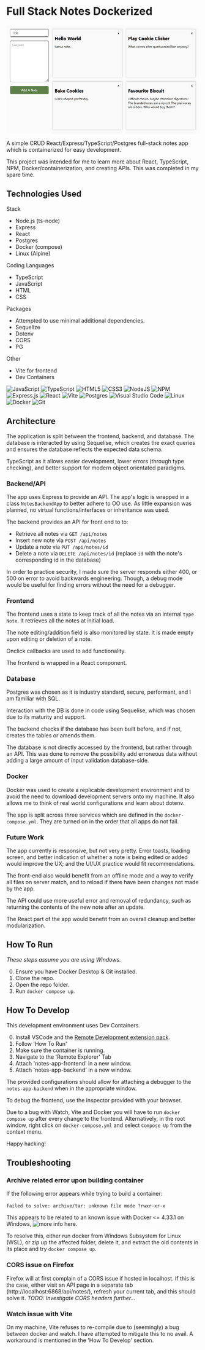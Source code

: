 # Full Stack Notes Dockerized

![Placeholder Image](https://raw.githubusercontent.com/giodestone/full-stack-notes-dockerized/main/Images/Image1.jpg)

A simple CRUD React/Express/TypeScript/Postgres full-stack notes app which is containerized for easy development.

This project was intended for me to learn more about React, TypeScript, NPM, Docker/containerization, and creating APIs. This was completed in my spare time.

## Technologies Used
Stack
* Node.js (ts-node)
* Express
* React
* Postgres
* Docker (compose)
* Linux (Alpine)

Coding Languages
* TypeScript
* JavaScript
* HTML
* CSS

Packages
* Attempted to use minimal additional dependencies.
* Sequelize
* Dotenv
* CORS
* PG

Other
* Vite for frontend
* Dev Containers

![JavaScript](https://img.shields.io/badge/javascript-%23323330.svg?style=for-the-badge&logo=javascript&logoColor=%23F7DF1E)
![TypeScript](https://img.shields.io/badge/typescript-%23007ACC.svg?style=for-the-badge&logo=typescript&logoColor=white)
![HTML5](https://img.shields.io/badge/html5-%23E34F26.svg?style=for-the-badge&logo=html5&logoColor=white)
![CSS3](https://img.shields.io/badge/css3-%231572B6.svg?style=for-the-badge&logo=css3&logoColor=white)
![NodeJS](https://img.shields.io/badge/node.js-6DA55F?style=for-the-badge&logo=node.js&logoColor=white)
![NPM](https://img.shields.io/badge/NPM-%23CB3837.svg?style=for-the-badge&logo=npm&logoColor=white)
![Express.js](https://img.shields.io/badge/express.js-%23404d59.svg?style=for-the-badge&logo=express&logoColor=%2361DAFB)
![React](https://img.shields.io/badge/react-%2320232a.svg?style=for-the-badge&logo=react&logoColor=%2361DAFB)
![Vite](https://img.shields.io/badge/vite-%23646CFF.svg?style=for-the-badge&logo=vite&logoColor=white)
![Postgres](https://img.shields.io/badge/postgres-%23316192.svg?style=for-the-badge&logo=postgresql&logoColor=white)
![Visual Studio Code](https://img.shields.io/badge/Visual%20Studio%20Code-0078d7.svg?style=for-the-badge&logo=visual-studio-code&logoColor=white)
![Linux](https://img.shields.io/badge/Linux-FCC624?style=for-the-badge&logo=linux&logoColor=black)
![Docker](https://img.shields.io/badge/docker-%230db7ed.svg?style=for-the-badge&logo=docker&logoColor=white)
![Git](https://img.shields.io/badge/git-%23F05033.svg?style=for-the-badge&logo=git&logoColor=white)

## Architecture

The application is split between the frontend, backend, and database. The database is interacted by using Sequelise, which creates the exact queries and ensures the database reflects the expected data schema.

TypeScript as it allows easier development, lower errors (through type checking), and better support for modern object orientated paradigms.

### Backend/API

The app uses Express to provide an API. The app's logic is wrapped in a class `NotesBackendApp` to better adhere to OO use. As little expansion was planned, no virtual functions/interfaces or inheritance was used.

The backend provides an API for front end to to:
* Retrieve all notes via `GET /api/notes`
* Insert new note via `POST /api/notes`
* Update a note via `PUT /api/notes/id`
* Delete a note via `DELETE /api/notes/id`
(replace `id` with the note's corresponding id in the database)

In order to practice security, I made sure the server responds either 400, or 500 on error to avoid backwards engineering. Though, a debug mode would be useful for finding errors without the need for a debugger.

### Frontend

The frontend uses a state to keep track of all the notes via an internal `type Note`. It retrieves all the notes at initial load.

The note editing/addition field is also monitored by state. It is made empty upon editing or deletion of a note.

Onclick callbacks are used to add functionality.

The frontend is wrapped in a React component.

### Database

Postgres was chosen as it is industry standard, secure, performant, and I am familiar with SQL.

Interaction with the DB is done in code using Sequelise, which was chosen due to its maturity and support.

The backend checks if the database has been built before, and if not, creates the tables or amends them.

The database is not directly accessed by the frontend, but rather through an API. This was done to remove the possibility add erroneous data without adding a large amount of input validation database-side.

### Docker

Docker was used to create a replicable development environment and to avoid the need to download development servers onto my machine. It also allows me to think of real world configurations and learn about dotenv.

The app is split across three services which are defined in the `docker-compose.yml`. They are turned on in the order that all apps do not fail.

### Future Work

The app currently is responsive, but not very pretty. Error toasts, loading screen, and better indication of whether a note is being edited or added would improve the UX; and the UI/UX practice would fit recommendations.

The front-end also would benefit from an offline mode and a way to verify all files on server match, and to reload if there have been changes not made by the app.

The API could use more useful error and removal of redundancy, such as returning the contents of the new note after an update.

The React part of the app would benefit from an overall cleanup and better modularization.

## How To Run

*These steps assume you are using Windows.*

0. Ensure you have Docker Desktop & Git installed.
1. Clone the repo.
2. Open the repo folder.
3. Run `docker compose up`.

## How To Develop

This development environment uses Dev Containers.

0. Install VSCode and the [Remote Development extension pack](https://marketplace.visualstudio.com/items?itemName=ms-vscode-remote.vscode-remote-extensionpack).
1. Follow 'How To Run'
3. Make sure the container is running.
4. Navigate to the 'Remote Explorer' Tab
5. Attach 'notes-app-frontend' in a new window.
6. Attach 'notes-app-backend' in a new window.

The provided configurations should allow for attaching a debugger to the `notes-app-backend` when in the appropriate window.

To debug the frontend, use the inspector provided with your browser.

Due to a bug with Watch, Vite and Docker you will have to run `docker compose up` after every change to the frontend. Alternatively, in the root window, right click on `docker-compose.yml` and select `Compose Up` from the context menu.

Happy hacking!

## Troubleshooting

### Archive related error upon building container

If the following error appears while trying to build a container:

`failed to solve: archive/tar: unknown file mode ?rwxr-xr-x`

This appears to be related to an known issue with Docker <= 4.33.1 on Windows, ![more info here.](https://github.com/docker/for-win/issues/14083)

To resolve this, either run docker from Windows Subsystem for Linux (WSL), or zip up the affected folder, delete it, and extract the old contents in its place and try `docker compose up`.

### CORS issue on Firefox

Firefox will at first complain of a CORS issue if hosted in localhost. If this is the case, either visit an API page in a separate tab (http://localhost:6868/api/notes/), refresh your current tab, and this should solve it. *TODO: Investigate CORS headers further...*

### Watch issue with Vite

On my machine, Vite refuses to re-compile due to (seemingly) a bug between docker and watch. I have attempted to mitigate this to no avail. A workaround is mentioned in the 'How To Develop' section.
